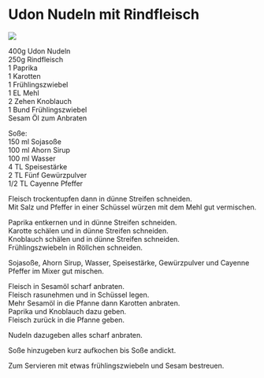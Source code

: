 # Udon Nudeln mit Rindfleisch

![](https://radiatortwo.github.io/rezepte/pics/udonnudeln.jpg)

400g Udon Nudeln\
250g Rindfleisch\
1 Paprika\
1 Karotten\
1 Frühlingszwiebel\
1 EL Mehl\
2 Zehen Knoblauch\
1 Bund Frühlingszwiebel\
Sesam Öl zum Anbraten

Soße:\
150 ml Sojasoße\
100 ml Ahorn Sirup\
100 ml Wasser\
4 TL Speisestärke\
2 TL Fünf Gewürzpulver\
1/2 TL Cayenne Pfeffer

Fleisch trockentupfen dann in dünne Streifen schneiden.\
Mit Salz und Pfeffer in einer Schüssel würzen mit dem Mehl gut vermischen.

Paprika entkernen und in dünne Streifen schneiden.\
Karotte schälen und in dünne Streifen schneiden.\
Knoblauch schälen und in dünne Streifen schneiden.\
Frühlingszwiebeln in Röllchen schneiden.

Sojasoße, Ahorn Sirup, Wasser, Speisestärke, Gewürzpulver und Cayenne Pfeffer im Mixer gut mischen.

Fleisch in Sesamöl scharf anbraten.\
Fleisch rasunehmen und in Schüssel legen.\
Mehr Sesamöl in die Pfanne dann Karotten anbraten.\
Paprika und Knoblauch dazu geben.\
Fleisch zurück in die Pfanne geben.

Nudeln dazugeben alles scharf anbraten.

Soße hinzugeben kurz aufkochen bis Soße andickt.

Zum Servieren mit etwas frühlingszwiebeln und Sesam bestreuen.
